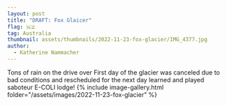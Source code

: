 ```yaml
---
layout: post
title: "DRAFT: Fox Glaicer"
flag: 🇳🇿
tag: Australia
thumbnail: assets/thumbnails/2022-11-23-fox-glacier/IMG_4377.jpg
author:
  - Katherine Nammacher
---
```


Tons of rain on the drive over
First day of the glacier was canceled due to bad conditions and rescheduled for the next day
learned and played saboteur
E-COLI lodge!
{% include image-gallery.html folder="/assets/images/2022-11-23-fox-glacier" %}

